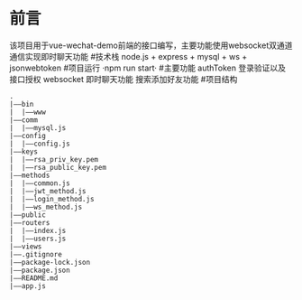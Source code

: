 # 前言
该项目用于vue-wechat-demo前端的接口编写，主要功能使用websocket双通道通信实现即时聊天功能
#技术栈
node.js + express + mysql + ws + jsonwebtoken
#项目运行
·npm run start·
#主要功能
    authToken 登录验证以及接口授权
    websocket 即时聊天功能
    搜索添加好友功能
#项目结构
```
.
|——bin
|  |——www
|——comm
|  |——mysql.js
|——config
|  |——config.js
|——keys
|  |——rsa_priv_key.pem
|  |——rsa_public_key.pem
|——methods
|  |——common.js
|  |——jwt_method.js
|  |——login_method.js
|  |——ws_method.js
|——public
|——routers
|  |——index.js
|  |——users.js
|——views
|——.gitignore
|——package-lock.json
|——package.json
|——README.md
|——app.js
```